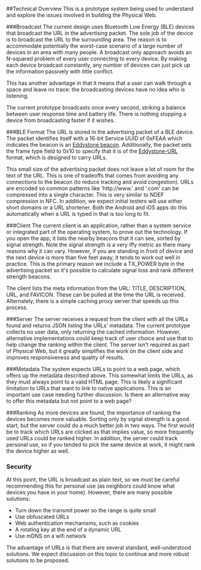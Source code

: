 ##Technical Overview
This is a prototype system being used to understand and explore the issues involved in building the Physical Web.

###Broadcast
The current design uses Bluetooth Low Energy (BLE) devices that broadcast the URL in the advertising packet. The sole job of the device is to broadcast the URL to the surrounding area. The reason is to accommodate potentially the worst-case scenario of a large number of devices in an area with many people.  A broadcast only approach avoids an N-squared problem of every user connecting to every device. By making each device broadcast constantly, any number of devices can just pick up the information passively with little conflict.

This has another advantage in that it means that a user can walk through a space and leave no trace: the broadcasting devices have no idea who is listening.

The current prototype broadcasts once every second, striking a balance between user response time and battery life. There is nothing stopping a device from broadcasting faster if it wishes.

###BLE Format
The URL is stored in the advertising packet of a BLE device. The packet identifies itself with a 16-bit Service UUID of 0xFEAA which indicates the beacon is an [Eddystone beacon](https://github.com/google/eddystone). Additionally, the packet sets the frame type field to 0x10 to specify that it is of the [Eddystone-URL](https://github.com/google/eddystone/tree/master/eddystone-url) format, which is designed to carry URLs.

This small size of the advertising packet does not leave a lot of room for the text of the URL. This is one of tradeoffs that comes from avoiding any connections to the beacon (to reduce tracking and avoid congestion). URLs are encoded so common patterns like 'http://www.' and '.com' can be compressed into a single character. This is very similar to NDEF compression in NFC. In addition, we expect initial testers will use either short domains or a URL shortener. Both the Android and iOS apps do this automatically when a URL is typed in that is too long to fit.

###Client
The current client is an application, rather than a system service or integrated part of the operating system, to prove out the technology. If you open the app, it lists the nearby beacons that it can see, sorted by signal strength. Note the signal strength is a very iffy metric as there many reasons why it can vary. However, if you are standing in front of device and the next device is more than five feet away, it tends to work out well in practice. This is the primary reason we include a TX_POWER byte in the advertising packet so it's possible to calculate signal loss and rank different strength beacons.

The client lists the meta information from the URL: TITLE, DESCRIPTION, URL, and FAVICON. These can be pulled at the time the URL is received. Alternately, there is a simple caching proxy server that speeds up this process.

###Server
The server receives a request from the client with all the URLs found and returns JSON listing the URLs' metadata. The current prototype collects no user data, only returning the cached information. However, alternative implementations could keep track of user choice and use that to help change the ranking within the client. The server isn't required as part of Physical Web, but it greatly simplifies the work on the client side and improves responsiveness and quality of results.

###Metadata
The system expects URLs to point to a web page, which offers up the metadata described above. This somewhat limits the URLs, as they must always point to a valid HTML page. This is likely a significant limitation to URLs that want to link to native applications. This is an important use case needing further discussion. Is there an alternative way to offer this metadata but not point to a web page?

###Ranking
As more devices are found, the importance of ranking the devices becomes more valuable. Sorting only by signal strength is a good start, but the server could do a much better job in two ways. The first would be to track which URLs are clicked as that implies value, so more frequently used URLs could be ranked higher. In addition, the server could track personal use, so if you tended to pick the same device at work, it might rank the device higher as well.

### Security
At this point, the URL is broadcast as plain text, so we must be careful recommending this for personal use (as neighbors could know what devices you have in your home). However, there are many possible solutions:

* Turn down the transmit power so the range is quite small
* Use obfuscated URLs
* Web authentication mechanisms, such as cookies
* A rotating key at the end of a dynamic URL
* Use mDNS on a wifi network

The advantage of URLs is that there are several standard, well-understood solutions. We expect discussion on this topic to continue and more robust solutions to be proposed.
